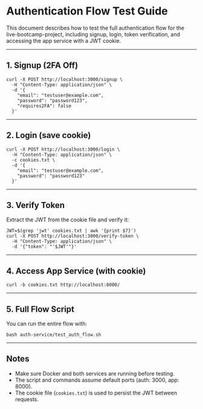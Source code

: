# Authentication Flow Test Guide

This document describes how to test the full authentication flow for the live-bootcamp-project, including signup, login, token verification, and accessing the app service with a JWT cookie.

---

## 1. Signup (2FA Off)

```
curl -X POST http://localhost:3000/signup \
  -H "Content-Type: application/json" \
  -d '{
    "email": "testuser@example.com",
    "password": "password123",
    "requires2FA": false
  }'
```

---

## 2. Login (save cookie)

```
curl -X POST http://localhost:3000/login \
  -H "Content-Type: application/json" \
  -c cookies.txt \
  -d '{
    "email": "testuser@example.com",
    "password": "password123"
  }'
```

---

## 3. Verify Token

Extract the JWT from the cookie file and verify it:

```
JWT=$(grep 'jwt' cookies.txt | awk '{print $7}')
curl -X POST http://localhost:3000/verify-token \
  -H "Content-Type: application/json" \
  -d '{"token": "'$JWT'"}'
```

---

## 4. Access App Service (with cookie)

```
curl -b cookies.txt http://localhost:8000/
```

---

## 5. Full Flow Script

You can run the entire flow with:

```
bash auth-service/test_auth_flow.sh
```

---

## Notes
- Make sure Docker and both services are running before testing.
- The script and commands assume default ports (auth: 3000, app: 8000).
- The cookie file (`cookies.txt`) is used to persist the JWT between requests.
